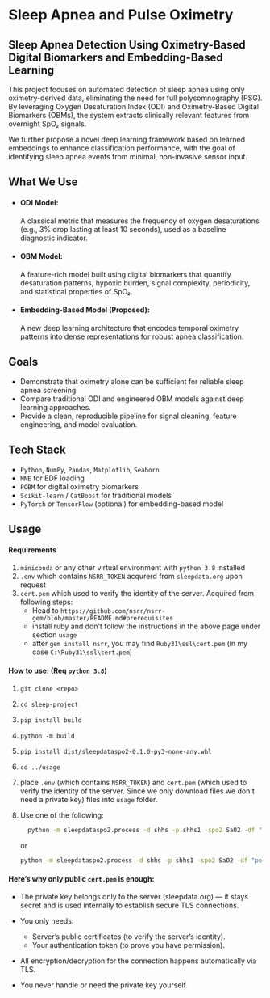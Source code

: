 # Sleep Apnea and Pulse Oximetry

## Sleep Apnea Detection Using Oximetry-Based Digital Biomarkers and Embedding-Based Learning

This project focuses on automated detection of sleep apnea using only oximetry-derived data, eliminating the need for full polysomnography (PSG). By leveraging Oxygen Desaturation Index (ODI) and Oximetry-Based Digital Biomarkers (OBMs), the system extracts clinically relevant features from overnight SpO₂ signals.

We further propose a novel deep learning framework based on learned embeddings to enhance classification performance, with the goal of identifying sleep apnea events from minimal, non-invasive sensor input.

## What We Use

- #### ODI Model:

  A classical metric that measures the frequency of oxygen desaturations (e.g., 3% drop lasting at least 10 seconds), used as a baseline diagnostic indicator.

- #### OBM Model:

  A feature-rich model built using digital biomarkers that quantify desaturation patterns, hypoxic burden, signal complexity, periodicity, and statistical properties of SpO₂.

- #### Embedding-Based Model (Proposed):
  A new deep learning architecture that encodes temporal oximetry patterns into dense representations for robust apnea classification.

## Goals

- Demonstrate that oximetry alone can be sufficient for reliable sleep apnea screening.
- Compare traditional ODI and engineered OBM models against deep learning approaches.
- Provide a clean, reproducible pipeline for signal cleaning, feature engineering, and model evaluation.

## Tech Stack

- `Python`, `NumPy`, `Pandas`, `Matplotlib`, `Seaborn`
- `MNE` for EDF loading
- `POBM` for digital oximetry biomarkers
- `Scikit-learn` / `CatBoost` for traditional models
- `PyTorch` or `TensorFlow` (optional) for embedding-based model

## Usage

#### Requirements

1. `miniconda` or any other virtual environment with `python 3.8` installed
2. `.env` which contains `NSRR_TOKEN` acqurerd from `sleepdata.org` upon request
3. `cert.pem` which used to verify the identity of the server. Acquired from following steps:
   - Head to `https://github.com/nsrr/nsrr-gem/blob/master/README.md#prerequisites`
   - install ruby and don't follow the instructions in the above page under section `usage`
   - after `gem install nsrr`, you may find `Ruby31\ssl\cert.pem` (in my case `C:\Ruby31\ssl\cert.pem`)

#### How to use: (Req `python 3.8`)

1. `git clone <repo>`
2. `cd sleep-project`
3. `pip install build`
4. `python -m build`
5. `pip install dist/sleepdataspo2-0.1.0-py3-none-any.whl`
6. `cd ../usage`
7. place `.env` (which contains `NSRR_TOKEN`) and `cert.pem` (which used to verify the identity of the server. Since we only download files we don't need a private key) files into `usage` folder.
8. Use one of the following:

   ```bash
     python -m sleepdataspo2.process -d shhs -p shhs1 -spo2 SaO2 -df "polysomnography/edfs/shhs1" -dt data -s 200504 -e 200505 -t 2 -c False
   ```

   or

   ```bash
   python -m sleepdataspo2.process -d shhs -p shhs1 -spo2 SaO2 -df "polysomnography/edfs/shhs1" -dt data -l "200315 200317 200313" -t 3 -c False
   ```

#### Here’s why only public `cert.pem` is enough:

- The private key belongs only to the server (sleepdata.org) — it stays secret and is used internally to establish secure TLS connections.

- You only needs:

  - Server’s public certificates (to verify the server’s identity).
  - Your authentication token (to prove you have permission).

- All encryption/decryption for the connection happens automatically via TLS.

- You never handle or need the private key yourself.
